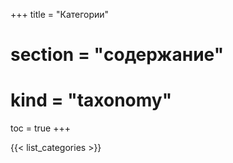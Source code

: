 +++
title = "Категории"
# section = "содержание"
# kind = "taxonomy"
toc = true
+++

{{< list_categories >}}

